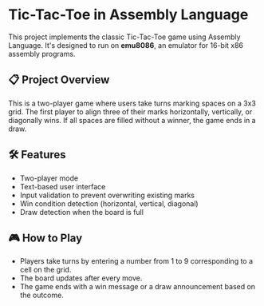 # Tic-Tac-Toe in Assembly Language

This project implements the classic Tic-Tac-Toe game using Assembly Language. It's designed to run on **emu8086**, an emulator for 16-bit x86 assembly programs.

## 📋 Project Overview

This is a two-player game where users take turns marking spaces on a 3x3 grid. The first player to align three of their marks horizontally, vertically, or diagonally wins. If all spaces are filled without a winner, the game ends in a draw.

## 🛠️ Features

- Two-player mode
- Text-based user interface
- Input validation to prevent overwriting existing marks
- Win condition detection (horizontal, vertical, diagonal)
- Draw detection when the board is full

## 🎮 How to Play

- Players take turns by entering a number from 1 to 9 corresponding to a cell on the grid.
- The board updates after every move.
- The game ends with a win message or a draw announcement based on the outcome.
